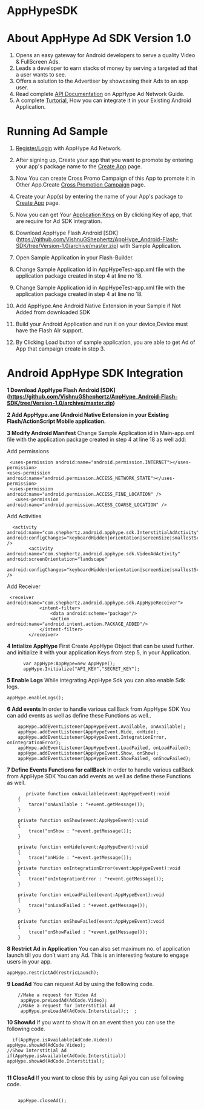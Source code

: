 AppHypeSDK
==========

# About AppHype Ad SDK Version 1.0

1. Opens an easy gateway for Android developers to serve a quality Video & FullScreen Ads.
2. Leads a developer to earn stacks of money by serving a targeted ad that a user wants to see.
3. Offers a solution to the Advertiser by showcasing their Ads to an app user.
4. Read complete [API Documentation](http://apphype.shephertz.com/docs) on AppHype Ad Network Guide.
5. A complete [Turtorial](http://apphype.shephertz.com/tutorial-flash), How you can integrate it in your Existing Android Application.

# Running Ad Sample

1. [Register/Login](http://apphype.shephertz.com/login) with AppHype Ad Network.
2. After signing up, Create your app that you want to promote by entering your app's package name to the [Create App](http://apphype.shephertz.com/app/apps#/addApp) page.
3. Now You can create Cross Promo Campaign of this App to promote it in Other App.Create [Cross Promotion Campaign](http://apphype.shephertz.com/app/apps#/createPromo) page. 
4. Create your App(s) by entering the name of your App's package to [Create App](http://apphype.shephertz.com/app/apps#/addApp) page.
5. Now you can get Your [Application Keys](http://apphype.shephertz.com/app/apps#/all) on By clicking Key of app, that are require for Ad SDK integration.
6. Download  AppHype Flash Android [SDK] (https://github.com/VishnuGShephertz/AppHype_Android-Flash-SDK/tree/Version-1.0/archive/master.zip) with Sample Application.
7. Open Sample Application in your Flash-Builder.
8. Change Sample Application id in AppHypeTest-app.xml file with the application package created in step 4 at line no 18. 

9. Change Sample Application id in AppHypeTest-app.xml file with the application package created in step 4 at line no 18.
10. Add AppHype.Ane Android Native Extension in your Sample if Not Added from downloaded SDK
11. Build your Android Application and run it on your device,Device must have the Flash AIr support.
12. By Clicking Load button of sample application, you are able to get Ad of App that campaign create in step 3.

# Android AppHype SDK Integration



__1 Download  AppHype Flash Android [SDK] (https://github.com/VishnuGShephertz/AppHype_Android-Flash-SDK/tree/Version-1.0/archive/master.zip)__

__2 Add AppHype.ane (Android Native Extension in your Existing Flash/ActionScript Mobile application.__

__3 Modify Android Manifest__ Change Sample Application id in Main-app.xml file with the application package created in step 4 at line 18 as well add:


Add permissions 
```
 <uses-permission android:name="android.permission.INTERNET"></uses-permission>
<uses-permission android:name="android.permission.ACCESS_NETWORK_STATE"></uses-permission>
 <uses-permission android:name="android.permission.ACCESS_FINE_LOCATION" />
   <uses-permission android:name="android.permission.ACCESS_COARSE_LOCATION" />
```

Add Activities

```
  <activity android:name="com.shephertz.android.apphype.sdk.InterstitialAdActivity" android:configChanges="keyboardHidden|orientation|screenSize|smallestScreenSize" />
        <activity android:name="com.shephertz.android.apphype.sdk.VideoAdActivity" android:screenOrientation="landscape"
             android:configChanges="keyboardHidden|orientation|screenSize|smallestScreenSize" />
```
Add Receiver

```
 <receiver android:name="com.shephertz.android.apphype.sdk.AppHypeReceiver">
            <intent-filter>
                <data android:scheme="package"/>
                <action android:name="android.intent.action.PACKAGE_ADDED"/>
            </intent-filter>
        </receiver>
```

__4 Intialize AppHype__ First Create AppHype Object that can be used further. and initialize it with your application Keys from step 5, in your Application.
```
      var appHype:AppHype=new AppHype();  
      appHype.Initialize("API_KEY","SECRET_KEY");  
```

__5 Enable Logs__ While integrating AppHype Sdk you can also enable Sdk logs.

```
appHype.enableLogs();

```
__6 Add events__ In order to handle various callBack from AppHype SDK You can add events as well as define these Functions as well..

```
    appHype.addEventListener(AppHypeEvent.Available, onAvailable);  
    appHype.addEventListener(AppHypeEvent.Hide, onHide);  
    appHype.addEventListener(AppHypeEvent.IntegrationError, onIntegrationError);  
    appHype.addEventListener(AppHypeEvent.LoadFailed, onLoadFailed);  
    appHype.addEventListener(AppHypeEvent.Show, onShow);  
    appHype.addEventListener(AppHypeEvent.ShowFailed, onShowFailed);  

```

__7 Define Events Functions for callBack__ In order to handle various callBack from AppHype SDK You can add events as well as define these Functions as well.

```
       private function onAvailable(event:AppHypeEvent):void  
    {  
        tarce("onAvailable : "+event.getMessage());  
    }  
      
    private function onShow(event:AppHypeEvent):void  
    {  
        trace("onShow : "+event.getMessage());  
    }  
      
    private function onHide(event:AppHypeEvent):void  
    {  
        trace("onHide : "+event.getMessage());  
    }  
    private function onIntegrationError(event:AppHypeEvent):void  
    {  
        trace("onIntegrationError : "+event.getMessage());  
    }  
      
    private function onLoadFailed(event:AppHypeEvent):void  
    {  
        trace("onLoadFailed : "+event.getMessage());  
    }  
      
    private function onShowFailed(event:AppHypeEvent):void  
    {  
        trace("onShowFailed : "+event.getMessage());  
    }    

```

__8 Restrict Ad in Application__ You can also set maximum no. of application launch till you don’t want any Ad. This is an interesting feature to engage users in your app.
```
appHype.restrictAd(restricLaunch);

```

__9 LoadAd__ You can request Ad by using the following code.

```
    //Make a request for Video Ad  
     appHype.preLoadAd(AdCode.Video);  
    //Make a request for Interstitial Ad  
     appHype.preLoadAd(AdCode.Interstitial);;  ;

```
__10 ShowAd__ If you want to show it on an event then you can use the following code.

```
  if(AppHype.isAvailable(AdCode.Video))  
appHype.showAd(AdCode.Video);  
//Show Interstitial Ad  
if(AppHype.isAvailable(AdCode.Interstitial))  
appHype.showAd(AdCode.Interstitial); 
				
```
__11 CloseAd__  If you want to close this by using Api you can use following code.

```

	appHype.closeAd();
				
```

			



